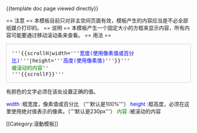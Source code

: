 <includeonly><!-- 在這裡加入模板的保護標識 --></includeonly><noinclude>{{template doc page viewed directly}}</noinclude>
<!-- 在本行下編輯模板說明 -->
== 注意 ==
本模板目前只对非主空间页面有效，模板产生的内容应当是不必全部纸媒介打印的。
== 说明 ==
本模板产生一个固定大小的方框来显示内容，所有内容可能要通过移动滚动条来查看。
== 用法 ==
<div style="border: 1px #ccc solid; padding:1em;">
<tt>
'''&#123;&#123;scrollH|width='''<span style="color:blue">宽度(使用像素值或百分比)</span>'''|height='''<span style="color:blue">高度(使用像素值)</span>'''&#125;&#125;'''<br />
<span style="color:green">被滚动的内容</span>''<br />
'''&#123;&#123;scrollF&#125;&#125;'''
</tt>
</div>

有颜色的文字必须在该处设置正确的值。

<span style="color:blue">width</span>
:框宽度，像素值或百分比 （'''默认是100%'''）
<span style="color:blue">height</span>
:框高度，必须在这里使用绝对值表示的像素。（'''默认是230px'''）
<span style="color:green">内容</span>
:被滚动的内容

<includeonly>
<!-- 本行下加入模板的分類 -->
[[Category:滾動模板]]
<!-- 本行下加入模板的跨語言鏈接 -->

</includeonly>